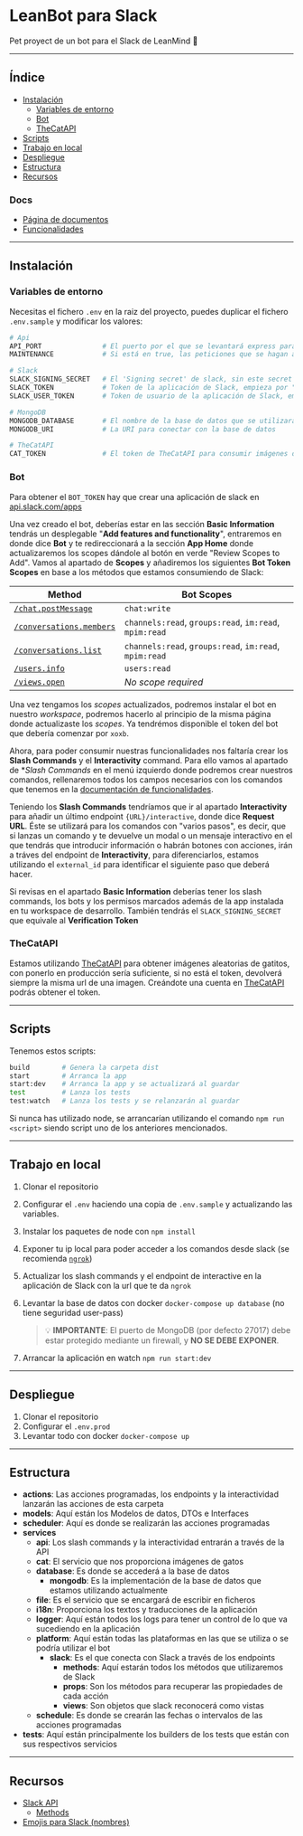 # LeanBot para Slack

Pet proyect de un bot para el Slack de LeanMind 💙

----------------

## Índice

- [Instalación](#instalación)
  - [Variables de entorno](#variables-de-entorno)
  - [Bot](#bot)
  - [TheCatAPI](#thecatapi)
- [Scripts](#scripts)
- [Trabajo en local](#trabajo-en-local)
- [Despliegue](#despliegue)
- [Estructura](#estructura)
- [Recursos](#recursos)

### **Docs**

- [Página de documentos](https://github.com/lean-mind/leanbot/tree/master/docs)
- [Funcionalidades](https://github.com/lean-mind/leanbot/blob/master/docs/features.md)

----------------

## Instalación

### **Variables de entorno**

Necesitas el fichero `.env` en la raiz del proyecto, puedes duplicar el fichero `.env.sample` y modificar los valores:

```bash
# Api
API_PORT               # El puerto por el que se levantará express para los comandos
MAINTENANCE            # Si está en true, las peticiones que se hagan a la Api, devolverá un mensaje indicando que está en mantenimiento

# Slack
SLACK_SIGNING_SECRET   # El 'Signing secret' de slack, sin este secret no se ejecutará ningún comando
SLACK_TOKEN            # Token de la aplicación de Slack, empieza por "xoxb"
SLACK_USER_TOKEN       # Token de usuario de la aplicación de Slack, empieza por "xoxp"

# MongoDB
MONGODB_DATABASE       # El nombre de la base de datos que se utilizará en mongodb
MONGODB_URI            # La URI para conectar con la base de datos

# TheCatAPI
CAT_TOKEN              # El token de TheCatAPI para consumir imágenes de gatitos :3
```

### **Bot**

Para obtener el `BOT_TOKEN` hay que crear una aplicación de slack en [api.slack.com/apps](https://api.slack.com/apps)

Una vez creado el bot, deberías estar en las sección **Basic Information** tendrás un desplegable "**Add features and functionality**", entraremos en donde dice **Bot** y te redireccionará a la sección **App Home** donde actualizaremos los scopes dándole al botón en verde "Review Scopes to Add". Vamos al apartado de **Scopes** y añadiremos los siguientes **Bot Token Scopes** en base a los métodos que estamos consumiendo de Slack:

Method   | Bot Scopes
---------|-----------
[`/chat.postMessage`](https://api.slack.com/methods/chat.postMessage) | `chat:write`
[`/conversations.members`](https://api.slack.com/methods/conversations.members) | `channels:read`, `groups:read`, `im:read`, `mpim:read`
[`/conversations.list`](https://api.slack.com/methods/conversations.list) | `channels:read`, `groups:read`, `im:read`, `mpim:read`
[`/users.info`](https://api.slack.com/methods/users.info) | `users:read`
[`/views.open`](https://api.slack.com/methods/views.open) | _No scope required_

Una vez tengamos los _scopes_ actualizados, podremos instalar el bot en nuestro _workspace_, podremos hacerlo al principio de la misma página donde actualizaste los _scopes_. Ya tendrémos disponible el token del bot que debería comenzar por `xoxb`.

Ahora, para poder consumir nuestras funcionalidades nos faltaría crear los **Slash Commands** y el **Interactivity** command. Para ello vamos al apartado de **Slash Commands* en el menú izquierdo donde podremos crear nuestros comandos, rellenaremos todos los campos necesarios con los comandos que tenemos en la [documentación de funcionalidades](https://github.com/lean-mind/leanbot/blob/master/docs/features.md).

Teniendo los **Slash Commands** tendríamos que ir al apartado **Interactivity** para añadir un último endpoint `{URL}/interactive`, donde dice **Request URL**. Éste se utilizará para los comandos con "varios pasos", es decir, que si lanzas un comando y te devuelve un modal o un mensaje interactivo en el que tendrás que introducir información o habrán botones con acciones, irán a tráves del endpoint de **Interactivity**, para diferenciarlos, estamos utilizando el `external_id` para identificar el siguiente paso que deberá hacer.

Si revisas en el apartado **Basic Information** deberías tener los slash commands, los bots y los permisos marcados además de la app instalada en tu workspace de desarrollo. También tendrás el `SLACK_SIGNING_SECRET` que equivale al **Verification Token**

### **TheCatAPI**

Estamos utilizando [TheCatAPI](https://thecatapi.com) para obtener imágenes aleatorias de gatitos, con ponerlo en producción sería suficiente, si no está el token, devolverá siempre la misma url de una imagen. Creándote una cuenta en [TheCatAPI](https://thecatapi.com) podrás obtener el token.

----------------

## Scripts

Tenemos estos scripts:

```bash
build        # Genera la carpeta dist
start        # Arranca la app
start:dev    # Arranca la app y se actualizará al guardar 
test         # Lanza los tests 
test:watch   # Lanza los tests y se relanzarán al guardar 
```

Si nunca has utilizado node, se arrancarían utilizando el comando `npm run <script>` siendo script uno de los anteriores mencionados.

----------------

## Trabajo en local

1. Clonar el repositorio
2. Configurar el `.env` haciendo una copia de `.env.sample` y actualizando las variables.
3. Instalar los paquetes de node con `npm install`
4. Exponer tu ip local para poder acceder a los comandos desde slack (se recomienda [`ngrok`](https://ngrok.com))
5. Actualizar los slash commands y el endpoint de interactive en la aplicación de Slack con la url que te da `ngrok`
6. Levantar la base de datos con docker `docker-compose up database` (no tiene seguridad user-pass)

    > :bulb: **IMPORTANTE**: El puerto de MongoDB (por defecto 27017) debe estar protegido mediante un firewall, y **NO SE DEBE EXPONER**.

7. Arrancar la aplicación en watch `npm run start:dev`

----------------

## Despliegue

1. Clonar el repositorio
2. Configurar el `.env.prod`
3. Levantar todo con docker `docker-compose up`

----------------

## Estructura

- **actions**: Las acciones programadas, los endpoints y la interactividad lanzarán las acciones de esta carpeta
- **models**: Aquí están los Modelos de datos, DTOs e Interfaces
- **scheduler**: Aquí es donde se realizarán las acciones programadas
- **services**
  - **api**: Los slash commands y la interactividad entrarán a través de la API
  - **cat**: El servicio que nos proporciona imágenes de gatos
  - **database**: Es donde se accederá a la base de datos
    - **mongodb**: Es la implementación de la base de datos que estamos utilizando actualmente
  - **file**: Es el servicio que se encargará de escribir en ficheros
  - **i18n**: Proporciona los textos y traducciones de la aplicación
  - **logger**: Aquí están todos los logs para tener un control de lo que va sucediendo en la aplicación
  - **platform**: Aquí están todas las plataformas en las que se utiliza o se podría utilizar el bot
    - **slack**: Es el que conecta con Slack a través de los endpoints
      - **methods**: Aquí estarán todos los métodos que utilizaremos de Slack
      - **props**: Son los métodos para recuperar las propiedades de cada acción
      - **views**: Son objetos que slack reconocerá como vistas
  - **schedule**: Es donde se crearán las fechas o intervalos de las acciones programadas
- **tests**: Aquí están principalmente los builders de los tests que están con sus respectivos servicios

----------------

## Recursos

- [Slack API](https://api.slack.com/)
  - [Methods](https://api.slack.com/methods)
- [Emojis para Slack (nombres)](https://emojipedia.org/slack)
